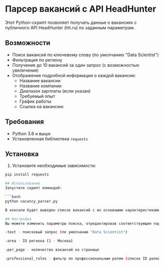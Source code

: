# Парсер вакансий с API HeadHunter

Этот Python-скрипт позволяет получать данные о вакансиях с публичного API HeadHunter (hh.ru) по заданным параметрам.

## Возможности

- Поиск вакансий по ключевому слову (по умолчанию "Data Scientist")
- Фильтрация по региону
- Получение до 10 вакансий за один запрос (с возможностью увеличения)
- Отображение подробной информации о каждой вакансии:
  - Название вакансии
  - Название компании
  - Диапазон зарплаты (если указан)
  - Требуемый опыт
  - График работы
  - Ссылка на вакансию

## Требования

- Python 3.6 и выше
- Установленная библиотека `requests`

## Установка

1. Установите необходимые зависимости:

```bash
pip install requests

## Использование
Запустите скрипт командой:

```bash
python vacancy_parser.py

В консоли будет выведен список вакансий с их основными характеристиками.

## Настройка
Вы можете изменить параметры поиска, отредактировав соответствующие параметры в коде:

-text - поисковый запрос (по умолчанию "Data Scientist")

-area - ID региона (1 - Москва)

-per_page - количество вакансий на странице

-professional_roles - фильтр по профессиональным ролям (список ID ролей можно найти в документации API)
